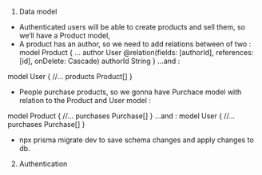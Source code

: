 1. Data model

- Authenticated users will be able to create products and sell them, so we’ll have a Product model,
- A product has an author, so we need to add relations between of two :
  model Product {
  ...
  author User @relation(fields: [authorId], references: [id], onDelete: Cascade)
  authorId String
  }
  ...and :

model User {
//...
products Product[]
}

- People purchase products, so we gonna have Purchace model with relation to the Product and User model :

model Product {
//...
purchases Purchase[]
}
...and :
model User {
//...
purchases Purchase[]
}

- npx prisma migrate dev to save schema changes and apply changes to db.

2. Authentication
